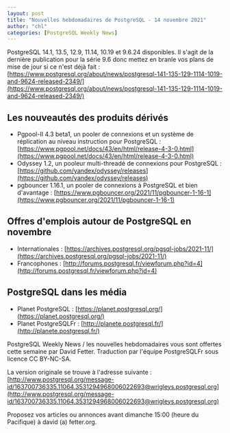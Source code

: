 ```yaml
---
layout: post
title: "Nouvelles hebdomadaires de PostgreSQL - 14 novembre 2021"
author: "chl"
categories: [PostgreSQL Weekly News]
---
```



PostgreSQL 14.1, 13.5, 12.9, 11.14, 10.19 et 9.6.24 disponibles.
Il s'agit de la dernière publication pour la série 9.6
donc mettez en branle vos plans de mise de jour si ce n'est déjà fait :
[https://www.postgresql.org/about/news/postgresql-141-135-129-1114-1019-and-9624-released-2349/](https://www.postgresql.org/about/news/postgresql-141-135-129-1114-1019-and-9624-released-2349/)

## Les nouveautés des produits dérivés

- Pgpool-II 4.3 beta1, un pooler de connexions et un système de réplication au niveau instruction pour PostgreSQL :
  [https://www.pgpool.net/docs/43/en/html/release-4-3-0.html](https://www.pgpool.net/docs/43/en/html/release-4-3-0.html)
- Odyssey 1.2, un pooleur multi-threadé de connexions pour PostgreSQL :
  [https://github.com/yandex/odyssey/releases](https://github.com/yandex/odyssey/releases)
- pgbouncer 1.16.1, un pooler de connexions à PostgreSQL et bien d'avantage :
  [https://www.pgbouncer.org/2021/11/pgbouncer-1-16-1](https://www.pgbouncer.org/2021/11/pgbouncer-1-16-1)

<!--more-->

## Offres d'emplois autour de PostgreSQL en novembre

- Internationales : [https://archives.postgresql.org/pgsql-jobs/2021-11/](https://archives.postgresql.org/pgsql-jobs/2021-11/)
- Francophones : [http://forums.postgresql.fr/viewforum.php?id=4](http://forums.postgresql.fr/viewforum.php?id=4)

## PostgreSQL dans les média

- Planet PostgreSQL : [https://planet.postgresql.org/](https://planet.postgresql.org/)
- Planet PostgreSQLFr : [http://planete.postgresql.fr/](http://planete.postgresql.fr/)

PostgreSQL Weekly News / les nouvelles hebdomadaires vous sont offertes cette semaine par David Fetter. Traduction par l'équipe PostgreSQLFr sous licence CC BY-NC-SA.


La version originale se trouve à l'adresse suivante :
[http://www.postgresql.org/message-id/163700736335.11064.3531294968006022693@wrigleys.postgresql.org](http://www.postgresql.org/message-id/163700736335.11064.3531294968006022693@wrigleys.postgresql.org)

Proposez vos articles ou annonces avant dimanche 15:00 (heure du Pacifique) à david (a) fetter.org.


